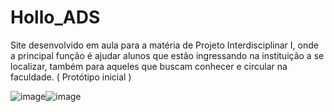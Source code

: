 # Hollo_ADS
Site desenvolvido em aula para a matéria de Projeto Interdisciplinar I, onde a principal função é ajudar alunos que estão ingressando na instituição a se localizar, também para aqueles que buscam conhecer e circular na faculdade. ( Protótipo  inicial )

![image](https://user-images.githubusercontent.com/79888115/144053871-a46399d8-19d1-4c9e-88fc-a7af41a8f9e5.png)![image](https://user-images.githubusercontent.com/79888115/144053978-03c3272b-6aa4-4733-9133-7cba9a386357.png)

